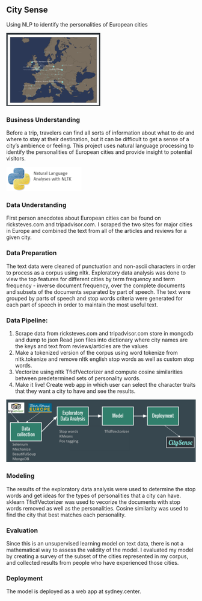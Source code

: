 ## City Sense
Using NLP to identify the personalities of European cities

<img src="images/Map_Image_Sample.png" width="250">


### Business Understanding
Before a trip, travelers can find all sorts of information about what to do and where to stay at their destination, but it can be difficult to get a sense of a city’s ambience or feeling. This project uses natural language processing to identify the personalities of European cities and provide insight to potential visitors.

<img src="images/NLTK.png" width="200">

### Data Understanding
First person anecdotes about European cities can be found on ricksteves.com and tripadvisor.com. I scraped the two sites for major cities in Europe and combined the text from all of the articles and reviews for a given city.

### Data Preparation
The text data were cleaned of punctuation and non-ascii characters in order to process as a corpus using nltk. Exploratory data analysis was done to view the top features for different cities by term frequency and term frequency - inverse document frequency, over the complete documents and subsets of the documents separated by part of speech. The text were grouped by parts of speech and stop words criteria were generated for each part of speech in order to maintain the most useful text.

### Data Pipeline:
1. Scrape data from ricksteves.com and tripadvisor.com store in mongodb and dump to json
Read json files into dictionary where city names are the keys and text from reviews/articles are the values
2. Make a tokenized version of the corpus using word tokenize from nltk.tokenize and remove nltk english stop words as well as custom stop words.
3. Vectorize using nltk TfidfVectorizer and compute cosine similarities between predetermined sets of personality words.
4. Make it live! Create web app in which user can select the character traits that they want a city to have and see the results.

![](images/Pipeline.png)

### Modeling
The results of the exploratory data analysis were used to determine the stop words and get ideas for the types of personalities that a city can have. sklearn TfidfVectorizer was used to vecorize the documents with stop words removed as well as the personalities. Cosine similarity was used to find the city that best matches each personality.

### Evaluation
Since this is an unsupervised learning model on text data, there is not a mathematical way to assess the validity of the model. I evaluated my model by creating a survey of the subset of the cities represented in my corpus, and collected results from people who have experienced those cities.

### Deployment
The model is deployed as a web app at sydney.center.
